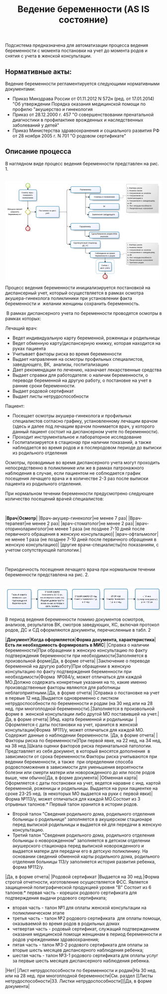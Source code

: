 ﻿---
layout: default
title: 1. Ведение беременности (AS IS состояние)
position: 0
categories: 
tags: 
---

Подсистема предназначена для автоматизации процесса ведения беременности с момента постановки на учет до момента родов и снятия с учета в женской консультации.

## Нормативные акты:

Ведение беременности регламентируется следующими нормативными документами:

* Приказ Минздрава России от 01.11.2012 N 572н (ред. от 17.01.2014) "Об утверждении Порядка оказания медицинской помощи по профилю "акушерство и гинекология
* Приказ от 28.12.2000 г. 457 "О совершенствовании пренатальной диагностики в профилактике врожденных и наследственных заболеваний у детей" 
* Приказ Министерства здравоохранения и социального развития РФ от 28 ноября 2005 г. N 701 "О родовом сертификате"

## Описание процесса

В наглядном виде процесс ведения беременности представлен на рис. 1.

 ![](image2015-1-16-143754.png)

Процесс ведения беременности инициализируется постановкой на диспансерный учет, который осуществляется в рамках осмотра акушера-гинеколога поликлиники при установлении факта беременности и  желании женщины сохранить беременность.

 В рамках диспансерного учета по беременности проводятся осмотры в рамках которых:

Лечащий врач:

* Ведет индивидуальную карту беременной, роженицы и родильницы
* Ведет обменную карту/диспансерную книжку, которая находится на руках пациента
* Учитывает факторы риска во время беременности
* Выдает направления на осмотры профильных специалистов, заведующего, ВК,  анализы, госпитализацию
* Дает рекомендации по лечению, назначает лекарственные средства
* Выдает справки для работодателя: о наличии беременности, о переводе беременной на другую работу, о постановке на учет в ранние сроки беременности.
* Выдает родовой сертификат
* Выдает листы нетрудоспособности

Пациент:

* Посещает осмотры акушера-гинеколога и профильных специалистов согласно графику, установленному лечащим врачом (здесь и далее под лечащим врачом понимается врач, у которого данный пациент состоит на диспансерном учете по беременности).
* Проходит инструментальное и лабораторное исследование
* Госпитализируется в стационар при наличии показаний, а также наблюдается во время родов и в послеродовом периоде до выписки из родильного отделения

Осмотры, проводимые во время диспансерного учета могут проходить непосредственно в поликлинике или же в рамках патронажного наблюдения в случае, если пациентом не соблюдается график посещения лечащего врача и в количестве 2-3 раз после выписки пациента из родильного отделения.

При нормальном течении беременности предусмотрено следующее количество посещений врачей специалистов:

 

|**Врач**|**Осмотр**|
|Врач-акушер-гинеколог|не менее 7 раз|
|Врач-терапевт|не менее 2 раз|
|врач-стоматолог|не менее 2 раз|
|врач-оториноларинголог|не менее 1 раза (не позднее 7-10 дней после первичного обращения в женскую консультацию)|
|врач-офтальмолог|не менее 1 раза (не позднее 7-10 дней после первичного обращения в женскую консультацию)|
|другие врачи-специалисты|по показаниям, с учетом сопутствующей патологии.|

 

Периодичность посещения лечащего врача при нормальном течении беременности представлена на рис. 2.

 ![](image2015-1-16-143819.png)

В период ведения беременности помимо документов осмотров, анализов, результатов ВК, смотров заведующих, КС, включая протокол родов, ДС и СД оформляются документы, перечисленные в табл. 2 

|**Документ**|**Когда оформляется**|**Форма документа, характеристика**|**Есть ли необходимость формировать в МИС**|
|Справка о наличии беременности|При обращении в женскую консультацию по факту подтверждения беременности при необходимости|Заполняется в произвольной форме|Да, в форме отчета|
|Заключение о переводе беременной на другую работу|При обращении в женскую консультацию по факту подтверждения беременности при необходимости|Форма  №084/у, может отличаться для каждой МО.Должно содержать конкретные указания на то, какие именно производственные факторы являются для работницы неблагоприятными.|Да, в форме отчета|
|Справка о постановке на учет в первые 12 нед.|Выдается одновременно с листком нетрудоспособности по беременности и родам (на 30 нед или на 28 нед. при многоплодной беременности).|Заполняется в произвольной форме в  женской консультации либо другой МО поставившей на учет.|Да, в форме отчета|
|Инд. карта беременной и родильницы  |Оформляется с даты постановки на учет, хранится в женской консультации|Форма  №111/у, может отличаться для каждой МО. Содержит данные о наблюдении беременности. |Да, в форме отчета|
|Факторы риска по беременности|При первой явке, на 22 нед, на 34 нед, на 38 нед.|Шкала оценки факторов риска перинатальной патологии. Представляет из себя документ, в который вносятся дополнения  в зависимости от срока беременности.Факторы риска учитываются при ведении беременности, а также  при определении способа родовспоможения в зависимости для уменьшения вероятности болезни или смерти матери или новорожденного до или после родов выше, чем обычно|Да, в форме документа|
|Обменная карта|Оформляется с даты постановки на учет, ведется наравне с инд. картой беременной, роженицы и родильницы. Выдается на руки пациентке на сроке 23-25 нед. (в некоторых МО выдается на руки с первой явки)|Форма №113/у, может отличаться для каждой МО.Состоит из 3 отрывных талонов:* Первый талон хранится в истории родов.
* Второй талон "Сведения родильного дома, родильного отделения больницы о родильнице" заполняется в акушерском стационаре перед выпиской родильницы и выдается ей для передачи в женскую консультацию.
* Третий талон "Сведения родильного дома, родильного отделения больницы о новорожденном" заполняется в детском отделении акушерского стационара перед выпиской новорожденного и выдается матери для передачи его в детскую поликлинику. На основании сведений обменной карты родильного дома, родильного отделения больницы 113/у заполняется история развития ребенка, форма №112/у.

|Да, в форме отчета|
|Родовой сертификат |Выдается на 30 нед.|Форма строгой отчетности, изготовление осуществляется ФСС. Является защищенной полиграфической продукцией уровня "В" Состоит из 6 талонов:* первая часть - корешок родового сертификата для подтверждения выдачи родового сертификата;
* вторая часть - талон №1 для оплаты женской консультации на поликлиническом этапе
* третья часть - талон №2 родового сертификата  для оплаты помощи, оказываемой во время родов в родильных домах
* четвертая часть - родовый сертификат, служащий подтверждением оказания медицинской помощи женщинам в период беременности и родов учреждениями здравоохранения;
* пятая часть - талон №3-2 родового сертификата для оплаты за вторые шесть месяцев диспансерного наблюдения ребенка;
* шестая часть - талон №3-1 родового сертификата для оплаты услуг за первые шесть месяцев диспансерного наблюдения ребенка.

|Нет|
|Лист нетрудоспособности по беременности и родам|На 30 нед. или на 28 нед. при многоплодной беременности|См. раздел [[Листы нетрудоспособности|33. Листки нетрудоспособности]]|Да, в форме документа|

